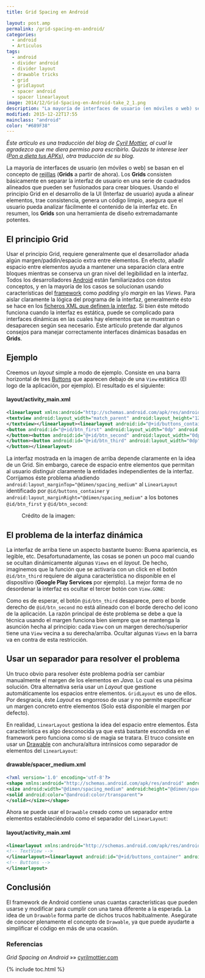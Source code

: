 ```yaml
---
title: Grid Spacing en Android

layout: post.amp
permalink: /grid-spacing-en-android/
categories:
  - android
  - Articulos
tags:
  - android
  - divider android
  - divider layout
  - drawable tricks
  - grid
  - gridlayout
  - spacer android
  - spacer linearlayout
image: 2014/12/Grid-Spacing-en-Android-take_2_1.png
description: "La mayoría de interfaces de usuario (en móviles o web) se basan en el concepto de [rejillas][3] (**Grids** a partir de ahora). Los **Grids** consisten básicamente en separar la interfaz de usuario en una serie de cuadrados alineados que pueden ser fusionados para crear bloques. Usando el principio Grid en el desarrollo de la UI (Interfaz de usuario) ayuda a alinear elementos, trae consistencia, genera un código limpio, asegura que el usuario pueda analizar fácilmente el contenido de la interfaz etc. En resumen, los **Grids** son una herramienta de diseño extremadamante potentes."
modified: 2015-12-22T17:55
mainclass: "android"
color: "#689F38"
---
```

*Éste artículo es una traducción del blog de [Cyril Mottier][1], al cual le agradezco que me diera permiso para escribirlo. Quizás te interese leer ([Pon a dieta tus APKs][2]), otra traducción de su blog.*

La mayoría de interfaces de usuario (en móviles o web) se basan en el concepto de [rejillas][3] (**Grids** a partir de ahora). Los **Grids** consisten básicamente en separar la interfaz de usuario en una serie de cuadrados alineados que pueden ser fusionados para crear bloques. Usando el principio Grid en el desarrollo de la UI (Interfaz de usuario) ayuda a alinear elementos, trae consistencia, genera un código limpio, asegura que el usuario pueda analizar fácilmente el contenido de la interfaz etc. En resumen, los **Grids** son una herramienta de diseño extremadamante potentes.

## El principio Grid

Usar el principio Grid, requiere generalmente que el desarrollador añada algún margen/paddin/espacio extra entre elementos. En efecto, añadir espacio entre elementos ayuda a mantener una separación clara entre bloques mientras se conserva un gran nivel del legibilidad en la interfaz. Todos los desarrolladores [Android][4] están familiarizados con éstos conceptos, y en la mayoría de los casos se solucionan usando características del [framework][5] como *padding* y/o *margin* en las *Views*. Para aislar claramente la lógica del programa de la interfaz, generalmente ésto se hace en los [ficheros XML que definen la interfaz][6]. Si bien éste método funciona cuando la interfaz es estática, puede se complicado para interfaces dinámicas en las cuales hay elementos que se muestran o desaparecen según sea necesario. Éste artículo pretende dar algunos consejos para manejar correctamente interfaces dinámicas basadas en **Grids**.

<!--ad-->

## Ejemplo

Creemos un *layout* simple a modo de ejemplo. Consiste en una barra horizontal de tres [Buttons][7] que aparecen debajo de una `View` estática (El logo de la aplicación, por ejemplo). El resultado es el siguiente:

#### layout/activity_main.xml

```xml
<linearlayout xmlns:android="http://schemas.android.com/apk/res/android" android:layout_width="match_parent" android:layout_height="wrap_content" android:orientation="vertical" android:padding="@dimen/spacing_medium">
<textview android:layout_width="match_parent" android:layout_height="128dp" android:background="@color/light_gray" android:gravity="center" android:text="@string/application_logo" android:textappearance="@android:style/TextAppearance.Material.Display1">
</textview></linearlayout><linearlayout android:id="@+id/buttons_container" android:layout_width="match_parent" android:layout_height="wrap_content" android:orientation="horizontal">
<button android:id="@+id/btn_first" android:layout_width="0dp" android:layout_height="wrap_content" android:layout_weight="1" android:background="@drawable/purple" android:text="@string/button_1">
</button><button android:id="@+id/btn_second" android:layout_width="0dp" android:layout_height="wrap_content" android:layout_weight="1" android:background="@drawable/indigo" android:text="@string/button_2">
</button><button android:id="@+id/btn_third" android:layout_width="0dp" android:layout_height="wrap_content" android:layout_weight="1" android:background="@drawable/teal" android:text="@string/button_3">
</button></linearlayout>


```

<figure>
<a href="/assets/img/2014/12/Grid-Spacing-en-Android-take_1.png"><amp-img on="tap:lightbox1" role="button" tabindex="0" layout="responsive" src="/assets/img/2014/12/Grid-Spacing-en-Android-take_1.png" title="{{ page.title }}" alt="{{ page.title }}" width="1080px" height="624px" /></a>
</figure>

La interfaz mostrada en la imagen de arriba depende claramente en la idea de un Grid. Sin embargo, carece de espacio entre elementos que permitan al usuario distinguir claramente la entidades independientes de la interfaz. Corrijamos éste problema añadiendo `android:layout_marginTop="@dimen/spacing_medium"` al `LinearLayout` identificado por `@id/buttons_container` y `android:layout_marginRight="@dimen/spacing_medium"` a los botones `@id/btn_first` y `@id/btn_second`:

<figure>
<a href="/assets/img/2014/12/Grid-Spacing-en-Android-take_2_1.png"><amp-img on="tap:lightbox1" role="button" tabindex="0" layout="responsive" src="/assets/img/2014/12/Grid-Spacing-en-Android-take_2_1.png" title="{{ page.title }}" alt="{{ page.title }}" width="1080px" height="672px" /></a>
<span class="image-credit">Crédito de la imagen: </span>
</figure>

## El problema de la interfaz dinámica

La interfaz de arriba tiene un aspecto bastante bueno: Buena apariencia, es legible, etc. Desafortunadamente, las cosas se ponen un poco mal cuando se ocultan dinámicamente algunas `Views` en el *layout*. De hecho, imaginemos que la función que se activaría con un click en el botón `@id/btn_third` requiere de alguna característica no disponible en el dispositivo (**Google Play Services** por ejemplo). La mejor forma de no desordenar la interfaz es ocultar el tercer botón con `View.GONE`:

<figure>
<a href="/assets/img/2014/12/Grid-Spacing-en-Android-take_2_2.png"><amp-img on="tap:lightbox1" role="button" tabindex="0" layout="responsive" src="/assets/img/2014/12/Grid-Spacing-en-Android-take_2_2.png" title="{{ page.title }}" alt="{{ page.title }}" width="1080px" height="672px" /></a>
</figure>

Como es de esperar, el botón `@id/btn_third` desaparece, pero el borde derecho de `@id/btn_second` no está alineado con el borde derecho del icono de la aplicación. La razón principal de éste problema se debe a que la técnica usando el margen funciona bien siempre que se mantenga la asunción hecha al principio: cada `View` con un margen derecho/superior tiene una `View` vecina a su derecha/arriba. Ocultar algunas `Views` en la barra va en contra de esta restricción.

## Usar un separador para resolver el problema

Un truco obvio para resolver éste problema podría ser cambiar manualmente el margen de los elementos en *Java*. Lo cual es una pésima solución. Otra alternativa sería usar un *Layout* que gestione automáticamente los espacios entre elementos. `GridLayout` es uno de ellos. Por desgracia, éste *Layout* es engorroso de usar y no permite especificar un margen concreto entre elementos (Solo está disponible el margen por defecto).

En realidad, `LinearLayout` gestiona la idea del espacio entre elementos. Ésta característica es algo desconocida ya que está bastante escondida en el framework pero funciona como si de magia se tratara. El truco consiste en usar un [Drawable][8] con anchura/altura intrínsicos como separador de elementos del `LinearLayout`:

#### drawable/spacer_medium.xml

```xml
<?xml version='1.0' encoding='utf-8'?>
<shape xmlns:android="http://schemas.android.com/apk/res/android" android:shape="rectangle">
<size android:width="@dimen/spacing_medium" android:height="@dimen/spacing_medium">
<solid android:color="@android:color/transparent">
</solid></size></shape>

```

Ahora se puede usar el `Drawable` creado como un separador entre elementos estableciéndolo como el separador del `LinearLayout`:

#### layout/activity_main.xml

```xml
<linearlayout xmlns:android="http://schemas.android.com/apk/res/android" android:layout_width="match_parent" android:layout_height="wrap_content" android:divider="@drawable/spacer_medium" android:orientation="vertical" android:padding="@dimen/spacing_medium" android:showdividers="middle">
<!-- TextView -->
</linearlayout><linearlayout android:id="@+id/buttons_container" android:layout_width="match_parent" android:layout_height="wrap_content" android:divider="@drawable/spacer_medium" android:orientation="horizontal" android:showdividers="middle">
<!-- Buttons -->
</linearlayout>


```

<figure>
<a href="/assets/img/2014/12/Grid-Spacing-en-Android-take_3.png"><amp-img on="tap:lightbox1" role="button" tabindex="0" layout="responsive" src="/assets/img/2014/12/Grid-Spacing-en-Android-take_3.png" title="{{ page.title }}" alt="{{ page.title }}" width="1080px" height="672px" /></a>
</figure>

## Conclusión

El framework de Android contiene unas cuantas características que pueden usarse y modificar para cumplir con una tarea diferente a la esperada. La idea de un `Drawable` forma parte de dichos trucos habitualmente. Asegúrate de conocer plenamente el concepto de `Drawable`, ya que puede ayudarte a simplificar el código en más de una ocasión.

### Referencias

*Grid Spacing on Android* »» <a href="http://cyrilmottier.com/2014/11/17/grid-spacing-on-android/" target="_blank">cyrilmottier.com</a>

 [1]: http://cyrilmottier.com/ "Blog de Cyril"
 [2]: https://elbauldelprogramador.com/pon-dieta-tus-apks/ "Pon a Dieta Tus APKs"
 [3]: https://elbauldelprogramador.com/crear-un-gridview-con-adaptador-personalizado-en-android/ "Crear un GridView con Adaptador personalizado en Android"
 [4]: https://elbauldelprogramador.com/curso-programacion-android/ "Curso de programación en Android"
 [5]: https://elbauldelprogramador.com/los-10-mejores-frameworks-gratis-de-aplicaciones-web/ "Los 11 mejores frameworks gratuitos para aplicaciones Web"
 [6]: https://elbauldelprogramador.com/programacion-android-interfaz-grafica_23/ "Programación Android: Layouts"
 [7]: https://elbauldelprogramador.com/programacion-android-interfaz-grafica_25/ "Programación Android: Componentes Gráficos"
 [8]: https://elbauldelprogramador.com/optimizando-la-interfaz-android-compound-drawables/ "Optimizando la interfaz Android – Compound Drawables"

{% include toc.html %}
